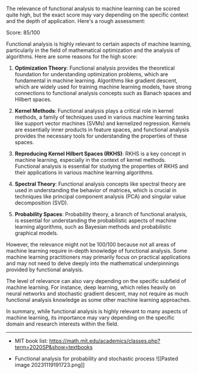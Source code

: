 The relevance of functional analysis to machine learning can be scored quite high, but the exact score may vary depending on the specific context and the depth of application. Here's a rough assessment:

Score: 85/100

Functional analysis is highly relevant to certain aspects of machine learning, particularly in the field of mathematical optimization and the analysis of algorithms. Here are some reasons for the high score:

1. **Optimization Theory**: Functional analysis provides the theoretical foundation for understanding optimization problems, which are fundamental in machine learning. Algorithms like gradient descent, which are widely used for training machine learning models, have strong connections to functional analysis concepts such as Banach spaces and Hilbert spaces.

2. **Kernel Methods**: Functional analysis plays a critical role in kernel methods, a family of techniques used in various machine learning tasks like support vector machines (SVMs) and kernelized regression. Kernels are essentially inner products in feature spaces, and functional analysis provides the necessary tools for understanding the properties of these spaces.

3. **Reproducing Kernel Hilbert Spaces (RKHS)**: RKHS is a key concept in machine learning, especially in the context of kernel methods. Functional analysis is essential for studying the properties of RKHS and their applications in various machine learning algorithms.

4. **Spectral Theory**: Functional analysis concepts like spectral theory are used in understanding the behavior of matrices, which is crucial in techniques like principal component analysis (PCA) and singular value decomposition (SVD).

5. **Probability Spaces**: Probability theory, a branch of functional analysis, is essential for understanding the probabilistic aspects of machine learning algorithms, such as Bayesian methods and probabilistic graphical models.

However, the relevance might not be 100/100 because not all areas of machine learning require in-depth knowledge of functional analysis. Some machine learning practitioners may primarily focus on practical applications and may not need to delve deeply into the mathematical underpinnings provided by functional analysis.

The level of relevance can also vary depending on the specific subfield of machine learning. For instance, deep learning, which relies heavily on neural networks and stochastic gradient descent, may not require as much functional analysis knowledge as some other machine learning approaches.

In summary, while functional analysis is highly relevant to many aspects of machine learning, its importance may vary depending on the specific domain and research interests within the field.



---

- MIT book list:
https://math.mit.edu/academics/classes.php?term=2020SP&show=textbooks

- Functional analysis for probability and stochastic process
![[Pasted image 20231119191723.png]]